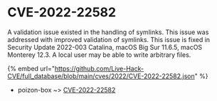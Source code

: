 # CVE-2022-22582

A validation issue existed in the handling of symlinks. This issue was addressed with improved validation of symlinks. This issue is fixed in Security Update 2022-003 Catalina, macOS Big Sur 11.6.5, macOS Monterey 12.3. A local user may be able to write arbitrary files.

{% embed url="https://github.com/Live-Hack-CVE/full_database/blob/main/cves/2022/CVE-2022-22582.json" %}


* poizon-box ~> [CVE-2022-22582](https://www.alice-snow.ru/2022/database/cve-2022-22582/cve-2022-22582-poizon-box)